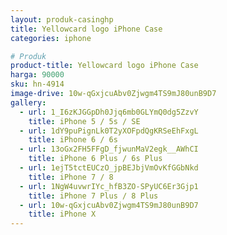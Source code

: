 ```yaml
---
layout: produk-casinghp
title: Yellowcard logo iPhone Case
categories: iphone

# Produk
product-title: Yellowcard logo iPhone Case
harga: 90000
sku: hn-4914
image-drive: 10w-qGxjcuAbv0Zjwgm4TS9mJ80unB9D7
gallery:
  - url: 1_I6zKJGGpDh0Jjq6mb0GLYmQ0dg5ZzvY
    title: iPhone 5 / 5s / SE
  - url: 1dY9puPignLk0T2yXOFpdQgKRSeEhFxgL
    title: iPhone 6 / 6s
  - url: 13oGx2FH5FFgD_fjwunMaV2egk__AWhCI
    title: iPhone 6 Plus / 6s Plus
  - url: 1ejT5tctEUCzO_jpBEJbjVmOvKfGGbNkd
    title: iPhone 7 / 8
  - url: 1NgW4uvwrIYc_hfB3ZO-SPyUC6Er3Gjp1
    title: iPhone 7 Plus / 8 Plus
  - url: 10w-qGxjcuAbv0Zjwgm4TS9mJ80unB9D7
    title: iPhone X
---
```

